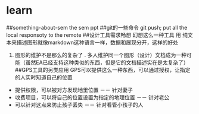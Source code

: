 learn
=====

##something-about-sem the sem ppt
##git的一些命令
git push; put all the local responsoty to the remote
##设计工具需求畅想
幻想这么一种工具 用 纯文本来描述图形就像markdown这种语言一样，数据和展现分开，这样的好处
1. 图形的维护不是那么的复杂了
. 多人维护同一个图形（设计）文档成为一种可能（虽然EA已经支持这种类似的东西，但是它的文档描述实在是太复杂了）
##GPS工具的另类应用
GPS可以提供这么一种东西，可以通过授权，让指定的人实时知道自己的位置
* 提供权限，可以被对方发现地里位置 －－ 针对妻子
* 收费项目，可以将自己的位置设置为指定的地理位置 －－ 针对老公
* 可以针对这点来防止孩子丢失 －－ 针对看管小孩子的人
